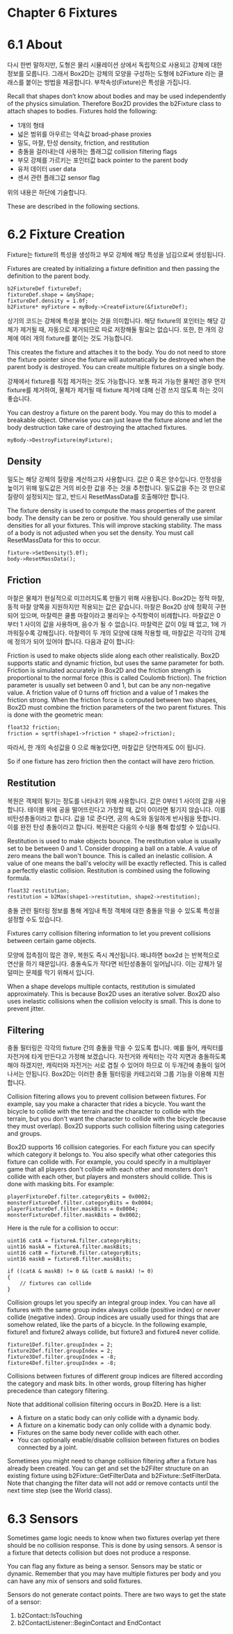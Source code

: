# Chapter 6 Fixtures

# 6.1 About

다시 한번 말하지만, 도형은 물리 시뮬레이션 상에서 독립적으로 사용되고 강체에 대한 정보를 모릅니다. 그래서 Box2D는 강체의 모양을 구성하는 도형에 b2Fixture 라는 클래스를 붙이는 방법을 제공합니다. 부착속성(Fixture)은 특성을 가집니다.

Recall that shapes don’t know about bodies and may be used independently of the physics simulation. Therefore Box2D provides the b2Fixture class to attach shapes to bodies. Fixtures hold the following:

* 1개의 형태
* 넓은 범위를 아우르는 약속값 broad-phase proxies
* 밀도, 마찰, 탄성 density, friction, and restitution
* 충돌을 걸러내는데 사용하는 플래그값 collision filtering flags
* 부모 강체를 가르키는 포인터값 back pointer to the parent body
* 유저 데이터 user data
* 센서 관련 플래그값 sensor flag

위의 내용은 하단에 기술합니다.

These are described in the following sections.

# 6.2 Fixture Creation

Fixture는 fixture의 특성을 생성하고 부모 강체에 해당 특성을 넘김으로써 생성됩니다.

Fixtures are created by initializing a fixture definition and then passing the definition to the parent body.

	b2FixtureDef fixtureDef;
    fixtureDef.shape = &myShape;
	fixtureDef.density = 1.0f;
	b2Fixture* myFixture = myBody->CreateFixture(&fixtureDef);
	

상기의 코드는 강체에 특성을 붙이는 것을 의미합니다. 해당 fixture의 포인터는 해당 강체가 제거될 때, 자동으로 제거되므로 따로 저장해둘 필요는 없습니다. 또한, 한 개의 강체에 여러 개의 fixture를 붙이는 것도 가능합니다.

This creates the fixture and attaches it to the body. You do not need to store the fixture pointer since the fixture will automatically be destroyed when the parent body is destroyed. You can create multiple fixtures on a single body.

강체에서 fixture를 직접 제거하는 것도 가능합니다. 보통 파괴 가능한 물체인 경우 먼저 fixture를 제거하여, 물체가 제거될 때 fixture 제거에 대해 신경 쓰지 않도록 하는 것이 좋습니다.

You can destroy a fixture on the parent body. You may do this to model a breakable object. Otherwise you can just leave the fixture alone and let the body destruction take care of destroying the attached fixtures.

	myBody->DestroyFixture(myFixture);

## Density

밀도는 해당 강체의 질량을 계산하고자 사용합니다. 값은 0 혹은 양수입니다. 안정성을 높이기 위해 밀도값은 거의 비슷한 값을 주는 것을 추천합니다.
밀도값을 주는 것 만으로 질량이 설정되지는 않고, 반드시 ResetMassData를 호출해야만 합니다.

 The fixture density is used to compute the mass properties of the parent body. The density can be zero or positive. You should generally use similar densities for all your fixtures. This will improve stacking stability.
The mass of a body is not adjusted when you set the density. You must call ResetMassData for this to occur.
	
	fixture->SetDensity(5.0f);
	body->ResetMassData();
	
## Friction

마찰은 물체가 현실적으로 미끄러지도록 만들기 위해 사용됩니다. Box2D는 정적 마찰, 동적 마찰 양쪽을 지원하지만 적용되는 값은 같습니다. 마찰은 Box2D 상에 정확히 구현되어 있으며, 마찰력은 쿨롬 마찰이라고 불리우는 수직항력이 비례합니다. 마찰값은 0 부터 1 사이의 값을 사용하며, 음수가 될 수 없습니다. 마찰력은 값이 0일 때 없고, 1에 가까워질수록 강해집니다. 마찰력이 두 개의 모양에 대해 작용할 때, 마찰값은 각각의 강체에 정의가 되어 있어야 합니다. 다음과 같이 합니다:

Friction is used to make objects slide along each other realistically. Box2D supports static and dynamic friction, but uses the same parameter for both. Friction is simulated accurately in Box2D and the friction strength is proportional to the normal force (this is called Coulomb friction). The friction parameter is usually set between 0 and 1, but can be any non-negative value. A friction value of 0 turns off friction and a value of 1 makes the friction strong. When the friction force is computed between two shapes, Box2D must combine the friction parameters of the two parent fixtures. This is done with the geometric mean:

	float32 friction;
	friction = sqrtf(shape1->friction * shape2->friction);
	
따라서, 한 개의 속성값을 0 으로 해놓았다면, 마찰값은 당연하게도 0이 됩니다.

So if one fixture has zero friction then the contact will have zero friction.

## Restitution

복원은 객체의 튕기는 정도를 나타내기 위해 사용합니다. 값은 0부터 1 사이의 값을 사용합니다. 테이블 위에 공을 떨어뜨린다고 가정할 때, 값이 0이라면 튕기지 않습니다. 이를 비탄성총돌이라고 합니다. 값을 1로 준다면, 공의 속도와 동일하게 반사됨을 뜻합니다. 이를 완전 탄성 총돌이라고 합니다. 복원력은 다음의 수식을 통해 합성할 수 있습니다.

Restitution is used to make objects bounce. The restitution value is usually set to be between 0 and 1. Consider dropping a ball on a table. A value of zero means the ball won't bounce. This is called an inelastic collision. A value of one means the ball's velocity will be exactly reflected. This is called a perfectly elastic collision. Restitution is combined using the following formula.

	float32 restitution;
	restitution = b2Max(shape1->restitution, shape2->restitution);
	
충돌 관련 필터링 정보를 통해 게임내 특정 객체에 대한 충돌을 막을 수 있도록 특성을 설정할 수도 있습니다.

Fixtures carry collision filtering information to let you prevent collisions between certain game objects.

모양에 접촉점이 많은 경우, 복원도 즉시 계산됩니다. 왜냐하면 box2d 는 반복적으로 연산을 하기 때문입니다. 충돌속도가 작다면 비탄성충돌이 일어납니다. 이는 강체가 덜덜떠는 문제를 막기 위해서 입니다.

When a shape develops multiple contacts, restitution is simulated approximately. This is because Box2D uses an iterative solver. Box2D also uses inelastic collisions when the collision velocity is small. This is done to prevent jitter.

## Filtering

충돌 필터링은 각각의 fixture 간의 충돌을 막을 수 있도록 합니다. 예를 들어, 캐릭터를 자전거에 타게 만든다고 가정해 보겠습니다. 자전거와 캐릭터는 각각 지면과 충돌하도록 해야 하겠지만, 캐릭터와 자전거는 서로 겹칠 수 있어야 하므로 이 두개간에 충돌이 일어나서는 안됩니다. Box2D는 이러한 충돌 필터링을 카테고리와 그룹 기능을 이용해 지원합니다.

Collision filtering allows you to prevent collision between fixtures. For example, say you make a character that rides a bicycle. You want the bicycle to collide with the terrain and the character to collide with the terrain, but you don't want the character to collide with the bicycle (because they must overlap). Box2D supports such collision filtering using categories and groups.



Box2D supports 16 collision categories. For each fixture you can specify which category it belongs to. You also specify what other categories this fixture can collide with. For example, you could specify in a multiplayer game that all players don't collide with each other and monsters don't collide with each other, but players and monsters should collide. This is done with masking bits. For example:

	playerFixtureDef.filter.categoryBits = 0x0002;
	monsterFixtureDef.filter.categoryBits = 0x0004;
	playerFixtureDef.filter.maskBits = 0x0004;
	monsterFixtureDef.filter.maskBits = 0x0002;

Here is the rule for a collision to occur:

	uint16 catA = fixtureA.filter.categoryBits;
	uint16 maskA = fixtureA.filter.maskBits;
	uint16 catB = fixtureB.filter.categoryBits;
	uint16 maskB = fixtureB.filter.maskBits;

	if ((catA & maskB) != 0 && (catB & maskA) != 0)
	{
		// fixtures can collide
	}
	
Collision groups let you specify an integral group index. You can have all fixtures with the same group index always collide (positive index) or never collide (negative index). Group indices are usually used for things that are somehow related, like the parts of a bicycle. In the following example, fixture1 and fixture2 always collide, but fixture3 and fixture4 never collide.

	fixture1Def.filter.groupIndex = 2;
	fixture2Def.filter.groupIndex = 2;
	fixture3Def.filter.groupIndex = -8;
	fixture4Def.filter.groupIndex = -8;
	
Collisions between fixtures of different group indices are filtered according the category and mask bits. In other words, group filtering has higher precedence than category filtering.

Note that additional collision filtering occurs in Box2D. Here is a list:

* A fixture on a static body can only collide with a dynamic body.
* A fixture on a kinematic body can only collide with a dynamic body.
* Fixtures on the same body never collide with each other.
* You can optionally enable/disable collision between fixtures on bodies connected by a joint.

Sometimes you might need to change collision filtering after a fixture has already been created. You can get and set the b2Filter structure on an existing fixture using b2Fixture::GetFilterData and b2Fixture::SetFilterData. Note that changing the filter data will not add or remove contacts until the next time step (see the World class).

# 6.3 Sensors

Sometimes game logic needs to know when two fixtures overlap yet there should be no collision response. This is done by using sensors. A sensor is a fixture that detects collision but does not produce a response.

You can flag any fixture as being a sensor. Sensors may be static or dynamic. Remember that you may have multiple fixtures per body and you can have any mix of sensors and solid fixtures.

Sensors do not generate contact points. There are two ways to get the state of a sensor:

1. b2Contact::IsTouching
1. b2ContactListener::BeginContact and EndContact
